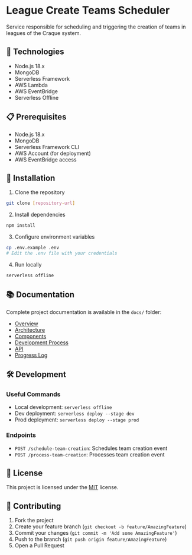 # League Create Teams Scheduler

Service responsible for scheduling and triggering the creation of teams in leagues of the Craque system.

## 🚀 Technologies

- Node.js 18.x
- MongoDB
- Serverless Framework
- AWS Lambda
- AWS EventBridge
- Serverless Offline

## 📋 Prerequisites

- Node.js 18.x
- MongoDB
- Serverless Framework CLI
- AWS Account (for deployment)
- AWS EventBridge access

## 🔧 Installation

1. Clone the repository
```bash
git clone [repository-url]
```

2. Install dependencies
```bash
npm install
```

3. Configure environment variables
```bash
cp .env.example .env
# Edit the .env file with your credentials
```

4. Run locally
```bash
serverless offline
```

## 📚 Documentation

Complete project documentation is available in the `docs/` folder:

- [Overview](docs/00-project-overview.md)
- [Architecture](docs/01-architecture.md)
- [Components](docs/02-components.md)
- [Development Process](docs/03-development-process.md)
- [API](docs/04-api-documentation.md)
- [Progress Log](docs/05-progress-log.md)

## 🛠️ Development

### Useful Commands

- Local development: `serverless offline`
- Dev deployment: `serverless deploy --stage dev`
- Prod deployment: `serverless deploy --stage prod`

### Endpoints

- `POST /schedule-team-creation`: Schedules team creation event
- `POST /process-team-creation`: Processes team creation event

## 📝 License

This project is licensed under the [MIT](LICENSE) license.

## 🤝 Contributing

1. Fork the project
2. Create your feature branch (`git checkout -b feature/AmazingFeature`)
3. Commit your changes (`git commit -m 'Add some AmazingFeature'`)
4. Push to the branch (`git push origin feature/AmazingFeature`)
5. Open a Pull Request


